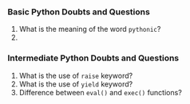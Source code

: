 ### Basic Python Doubts and Questions

1. What is the meaning of the word ```pythonic```?
2. 



### Intermediate Python Doubts and Questions

1. What is the use of ```raise``` keyword?
2. What is the use of ```yield``` keyword?
3. Difference between ```eval()``` and ```exec()``` functions?
